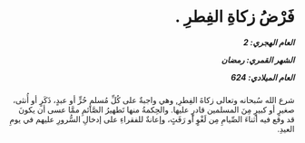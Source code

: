 <h1 dir="rtl">فَرْضُ زكاةِ الفِطرِ .</h1>

<h5 dir="rtl">العام الهجري:  2

الشهر القمري: رمضان

العام الميلادي: 624</h5>

<p dir="rtl">شرع الله سُبحانه وتعالى زكاةَ الفِطرِ, وهي واجبةٌ على كُلِّ مُسلمٍ حُرٍّ أو عبدٍ، ذَكَرٍ أو أُنثى، صغيرٍ أو كبيرٍ مِنَ المسلمين قادرٍ عليها. والحِكمةُ منها تَطهيرُ الصَّائمِ ممَّا عسى أن يكونَ قد وقع فيه أثناءَ الصِّيامِ مِن لَغْوٍ أو رَفَثٍ، وإعانةٌ للفقراءِ على إدخالِ السُّرورِ عليهم في يومِ العيدِ.</p></br>
